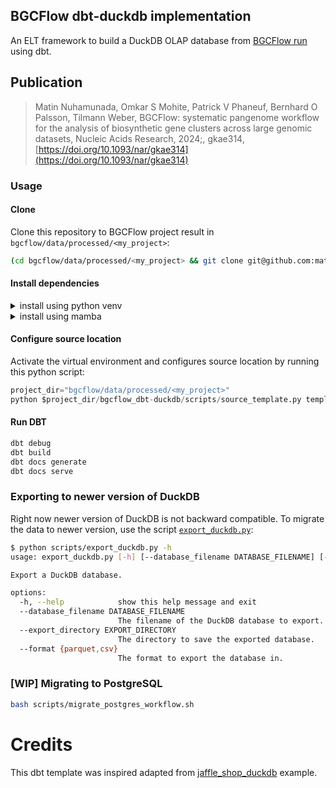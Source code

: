 ## BGCFlow dbt-duckdb implementation
An ELT framework to build a DuckDB OLAP database from [BGCFlow run](https://github.com/NBChub/bgcflow) using dbt.

## Publication
> Matin Nuhamunada, Omkar S Mohite, Patrick V Phaneuf, Bernhard O Palsson, Tilmann Weber, BGCFlow: systematic pangenome workflow for the analysis of biosynthetic gene clusters across large genomic datasets, Nucleic Acids Research, 2024;, gkae314, [https://doi.org/10.1093/nar/gkae314](https://doi.org/10.1093/nar/gkae314)

### Usage
#### Clone
Clone this repository to BGCFlow project result in `bgcflow/data/processed/<my_project>`:
```bash
(cd bgcflow/data/processed/<my_project> && git clone git@github.com:matinnuhamunada/dbt_bgcflow.git)
```
#### Install dependencies
<details>
<summary>install using python venv</summary>

```bash
python3 -m venv venv
source venv/bin/activate
python3 -m pip install --upgrade pip
python3 -m pip install -r requirements.txt
```

</details>

<details>
<summary>install using mamba</summary>

```bash
mamba env create -f env.yml
```

</details>

#### Configure source location
Activate the virtual environment and configures source location by running this python script:

```python
project_dir="bgcflow/data/processed/<my_project>"
python $project_dir/bgcflow_dbt-duckdb/scripts/source_template.py templates/_sources.yml models/sources.yml "7.1.0" "0.30"
```

#### Run DBT
```bash
dbt debug
dbt build
dbt docs generate
dbt docs serve
```

### Exporting to newer version of DuckDB
Right now newer version of DuckDB is not backward compatible. To migrate the data to newer version, use the script [`export_duckdb.py`](scripts/export_duckdb.py):
```bash
$ python scripts/export_duckdb.py -h
usage: export_duckdb.py [-h] [--database_filename DATABASE_FILENAME] [--export_directory EXPORT_DIRECTORY]

Export a DuckDB database.

options:
  -h, --help            show this help message and exit
  --database_filename DATABASE_FILENAME
                        The filename of the DuckDB database to export.
  --export_directory EXPORT_DIRECTORY
                        The directory to save the exported database.
  --format {parquet,csv}
                        The format to export the database in.
```

### [WIP] Migrating to PostgreSQL
```bash
bash scripts/migrate_postgres_workflow.sh
```

# Credits
This dbt template was inspired adapted from [jaffle_shop_duckdb](https://github.com/dbt-labs/jaffle_shop_duckdb) example.

